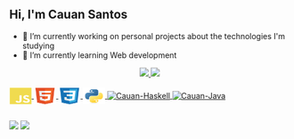 ## Hi, I'm Cauan Santos 

- 🔭 I’m currently working on personal projects about the technologies I'm studying
- 🌱 I’m currently learning Web development


<div align="center">
  <a href="https://github.com/CauanS29">
  <img height="180em" src="https://github-readme-stats.vercel.app/api?username=CauanS29&show_icons=true&theme=dark&include_all_commits=true&count_private=true"/>
  <img height="180em" src="https://github-readme-stats.vercel.app/api/top-langs/?username=CauanS29&layout=compact&langs_count=9&theme=dark"/>
</div>
  
 <div style="display: inline_block"><br>
  <img align="center" alt="Cauan-Js" height="30" width="40" src="https://raw.githubusercontent.com/devicons/devicon/master/icons/javascript/javascript-plain.svg">
  <img align="center" alt="Cauan-HTML" height="30" width="40" src="https://raw.githubusercontent.com/devicons/devicon/master/icons/html5/html5-original.svg">
  <img align="center" alt="Cauan-CSS" height="30" width="40" src="https://raw.githubusercontent.com/devicons/devicon/master/icons/css3/css3-original.svg">
  <img align="center" alt="Cauan-Python" height="30" width="40" src="https://raw.githubusercontent.com/devicons/devicon/master/icons/python/python-original.svg">
  <img align="center" alt="Cauan-Haskell" height="30" width="40" src="https://cdn.jsdelivr.net/gh/devicons/devicon/icons/haskell/haskell-original.svg">
  <img align="center" alt="Cauan-Java" height="35" width="45" 
src="https://cdn.jsdelivr.net/gh/devicons/devicon/icons/java/java-original.svg"> 
          
           

</div>
  
  ##
 
 <div>
   <a href = "mailto:cauansantos043@gmail.com"><img src="https://img.shields.io/badge/-Gmail-%23333?style=for-the-badge&logo=gmail&logoColor=white" target="_blank"></a>
   <a href="https://www.linkedin.com/in/cauan-santos-a95678220/" target="_blank"><img src="https://img.shields.io/badge/-LinkedIn-%230077B5?style=for-the-badge&logo=linkedin&logoColor=white" target="_blank"></a> 
  </div>
